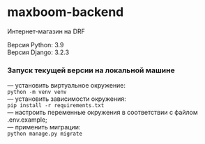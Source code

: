 # maxboom-backend
Интернет-магазин на DRF

Версия Python: 3.9
<br>Версия Django: 3.2.3

### Запуск текущей версии на локальной машине
— установить виртуальное окружение:
<br>```python -m venv venv```
<br>— установить зависимости окружения:
<br>```pip install -r requirements.txt```
<br>— настроить переменные окружения в соответствии с файлом .env.example;
<br>— применить миграции:
<br>```python manage.py migrate```

